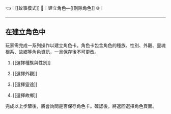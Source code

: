 👈｜[[故事模式]]
🔗｜建立角色—[[刪除角色]]
🌐｜

---

## 在建立角色中
玩家需完成一系列操作以建立角色卡。角色卡包含角色的種族、性別、外觀、靈魂根系、故鄉等角色資訊，一旦保存後不可更改。

1.  [[選擇種族與性別]]
    
2.  [[選擇外觀]]
    
3.  [[選擇靈途]]
    
4.  [[選擇故鄉]]

完成以上步驟後，將會詢問是否保存角色卡。確認後，將返回選擇角色頁面。